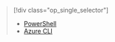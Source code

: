 > [!div class="op_single_selector"]
> 
> * [PowerShell](../articles/virtual-network/virtual-networks-create-nsg-classic-ps.md)
> * [Azure CLI](../articles/virtual-network/virtual-networks-create-nsg-classic-cli.md)
> 
> 

